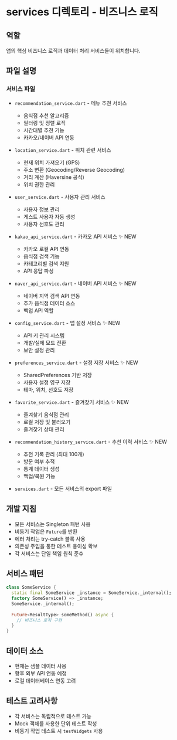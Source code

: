# services 디렉토리 - 비즈니스 로직

## 역할
앱의 핵심 비즈니스 로직과 데이터 처리 서비스들이 위치합니다.

## 파일 설명

### 서비스 파일
- `recommendation_service.dart` - 메뉴 추천 서비스
  - 음식점 추천 알고리즘
  - 필터링 및 정렬 로직
  - 시간대별 추천 기능
  - 카카오/네이버 API 연동

- `location_service.dart` - 위치 관련 서비스
  - 현재 위치 가져오기 (GPS)
  - 주소 변환 (Geocoding/Reverse Geocoding)
  - 거리 계산 (Haversine 공식)
  - 위치 권한 관리

- `user_service.dart` - 사용자 관리 서비스
  - 사용자 정보 관리
  - 게스트 사용자 자동 생성
  - 사용자 선호도 관리

- `kakao_api_service.dart` - 카카오 API 서비스 ✨ NEW
  - 카카오 로컬 API 연동
  - 음식점 검색 기능
  - 카테고리별 검색 지원
  - API 응답 파싱

- `naver_api_service.dart` - 네이버 API 서비스 ✨ NEW
  - 네이버 지역 검색 API 연동
  - 추가 음식점 데이터 소스
  - 백업 API 역할

- `config_service.dart` - 앱 설정 서비스 ✨ NEW
  - API 키 관리 시스템
  - 개발/실제 모드 전환
  - 보안 설정 관리

- `preferences_service.dart` - 설정 저장 서비스 ✨ NEW
  - SharedPreferences 기반 저장
  - 사용자 설정 영구 저장
  - 테마, 위치, 선호도 저장

- `favorite_service.dart` - 즐겨찾기 서비스 ✨ NEW
  - 즐겨찾기 음식점 관리
  - 로컬 저장 및 불러오기
  - 즐겨찾기 상태 관리

- `recommendation_history_service.dart` - 추천 이력 서비스 ✨ NEW
  - 추천 기록 관리 (최대 100개)
  - 방문 여부 추적
  - 통계 데이터 생성
  - 백업/복원 기능

- `services.dart` - 모든 서비스의 export 파일

## 개발 지침
- 모든 서비스는 Singleton 패턴 사용
- 비동기 작업은 `Future`를 반환
- 에러 처리는 try-catch 블록 사용
- 의존성 주입을 통한 테스트 용이성 확보
- 각 서비스는 단일 책임 원칙 준수

## 서비스 패턴
```dart
class SomeService {
  static final SomeService _instance = SomeService._internal();
  factory SomeService() => _instance;
  SomeService._internal();
  
  Future<ResultType> someMethod() async {
    // 비즈니스 로직 구현
  }
}
```

## 데이터 소스
- 현재는 샘플 데이터 사용
- 향후 외부 API 연동 예정
- 로컬 데이터베이스 연동 고려

## 테스트 고려사항
- 각 서비스는 독립적으로 테스트 가능
- Mock 객체를 사용한 단위 테스트 작성
- 비동기 작업 테스트 시 `testWidgets` 사용 